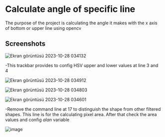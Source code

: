 # Calculate angle of specific line

The purpose of the project is calculating the angle it makes with the x axis of bottom or upper line using opencv

## Screenshots
![Ekran görüntüsü 2023-10-28 034132](https://github.com/baykirac/Calculate-angle-of-specific-line/assets/37344628/8a7ed94a-4af4-4b7c-a154-651552cf8b18)

-This trackbar provides to config HSV upper and lower values at line 3 and 4

![Ekran görüntüsü 2023-10-28 034912](https://github.com/baykirac/Calculate-angle-of-specific-line/assets/37344628/5a3baf42-fa4d-449e-9072-9b643cbb294d)

![Ekran görüntüsü 2023-10-28 034803](https://github.com/baykirac/Calculate-angle-of-specific-line/assets/37344628/6b08c79c-a7c2-4dc9-aa1b-2c0ece0075a6)

![Ekran görüntüsü 2023-10-28 034601](https://github.com/baykirac/Calculate-angle-of-specific-line/assets/37344628/ef0b3d01-e427-4e96-9ee0-1f4c6070e50f)

-Remove the command line at 17 to distinguish the shape from other filtered shapes. This line is for the calculating pixel area. After that check the area values and config _alan_ variable

![image](https://github.com/baykirac/Calculate-angle-of-specific-line/assets/37344628/17d73054-eebd-4895-ac86-e2d1ba29be04)
